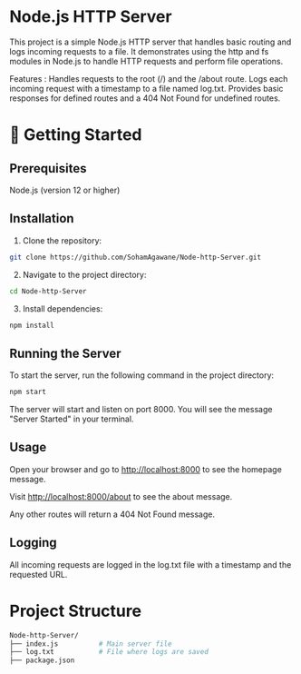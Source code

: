 # Node.js HTTP Server

This project is a simple Node.js HTTP server that handles basic routing and logs incoming requests to a file. It demonstrates using the http and fs modules in Node.js to handle HTTP requests and perform file operations.

Features : 
Handles requests to the root (/) and the /about route.
Logs each incoming request with a timestamp to a file named log.txt.
Provides basic responses for defined routes and a 404 Not Found for undefined routes.

# 🚀 Getting Started

## Prerequisites
Node.js (version 12 or higher)

## Installation
1. Clone the repository:
```bash
git clone https://github.com/SohamAgawane/Node-http-Server.git
```
2. Navigate to the project directory:
```bash
cd Node-http-Server
```
3. Install dependencies:
```bash
npm install
```

## Running the Server
To start the server, run the following command in the project directory:
```bash
npm start
```
The server will start and listen on port 8000. You will see the message "Server Started" in your terminal.

## Usage
Open your browser and go to [http://localhost:8000](http://localhost:8000) to see the homepage message.

Visit [http://localhost:8000/about](http://localhost:8000/about) to see the about message.

Any other routes will return a 404 Not Found message.

## Logging
All incoming requests are logged in the log.txt file with a timestamp and the requested URL.

# Project Structure
```bash
Node-http-Server/
├── index.js          # Main server file
├── log.txt           # File where logs are saved
├── package.json
```
